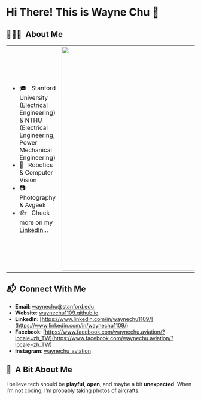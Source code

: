 # Hi There! This is Wayne Chu 👋
## 👨🏻‍💻 &nbsp;About Me
<table>
<tr>
<td>

- 🎓 &nbsp; Stanford University (Electrical Engineering) & NTHU (Electrical Engineering, Power Mechanical Engineering)
- 🤖 &nbsp; Robotics & Computer Vision
- 📷 &nbsp; Photography & Avgeek
- 👓 &nbsp; Check more on my [LinkedIn](https://www.linkedin.com/in/waynechu1109/)...

</td>
<td>

<a href="https://github.com/waynechu1109/">
  <img width="600" src="https://github-readme-stats.vercel.app/api/top-langs/?username=waynechu1109&theme=buefy&layout=compact"/>
</a>

</td>
</tr>
</table>

## 📬 &nbsp;Connect With Me
- **Email**: waynechu@stanford.edu  
- **Website**: [waynechu1109.github.io](https://waynechu1109.github.io)  
- **LinkedIn**: [https://www.linkedin.com/in/waynechu1109/](https://www.linkedin.com/in/waynechu1109/)
- **Facebook**: [https://www.facebook.com/waynechu.aviation/?locale=zh_TW](https://www.facebook.com/waynechu.aviation/?locale=zh_TW)
- **Instagram**: [waynechu_aviation](https://www.instagram.com/waynechu_aviation/)

## 🧠 &nbsp;A Bit About Me  
I believe tech should be **playful**, **open**, and maybe a bit **unexpected**. When I’m not coding, I’m probably taking photos of aircrafts. 
